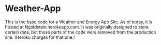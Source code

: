 # Weather-App
This is the base code for a Weather and Energy App Site. As of today, it is hosted at Ngoldstein.herokuapp.com.
It was originally designed to store certain data, but those parts of the code were removed from the production site. (Heroku charges for that one.)
